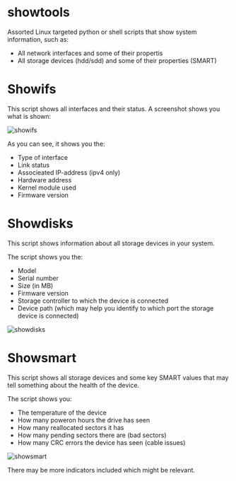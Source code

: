 # showtools

Assorted Linux targeted python or shell scripts that show system information, such as:

- All network interfaces and some of their propertis
- All storage devices (hdd/sdd) and some of their properties (SMART)

# Showifs

This script shows all interfaces and their status. A screenshot shows you what is shown:

![showifs][1]

As you can see, it shows you the:

* Type of interface
* Link status 
* Associeated IP-address (ipv4 only)
* Hardware address
* Kernel module used
* Firmware version 

[1]: http://louwrentius.com/static/images/showinterfaces01.png

# Showdisks

This script shows information about all storage devices in your system.

The script shows you the:

* Model
* Serial number
* Size (in MB)
* Firmware version
* Storage controller to which the device is connected
* Device path (which may help you identify to which port the storage device is connected)

![showdisks][2]

[2]: http://louwrentius.com/static/images/showdisks01.png

# Showsmart

This script shows all storage devices and some key SMART values that may tell something about the health of the device.

The script shows you:

* The temperature of the device
* How many poweron hours the drive has seen
* How many reallocated sectors it has
* How many pending sectors there are (bad sectors)
* How many CRC errors the device has seen (cable issues)

![showsmart][3]

There may be more indicators included which might be relevant.

[3]: http://louwrentius.com/static/images/showsmart.png